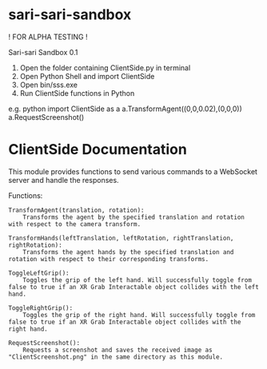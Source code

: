 # sari-sari-sandbox
! FOR ALPHA TESTING !

Sari-sari Sandbox 0.1

1. Open the folder containing ClientSide.py in terminal
2. Open Python Shell and import ClientSide
3. Open bin/sss.exe
4. Run ClientSide functions in Python

e.g.
	python
	import ClientSide as a
	a.TransformAgent((0,0,0.02),(0,0,0))
	a.RequestScreenshot()

# ClientSide Documentation
This module provides functions to send various commands to a WebSocket server and handle the responses.

Functions:
	
	TransformAgent(translation, rotation):
		Transforms the agent by the specified translation and rotation with respect to the camera transform.
	
	TransformHands(leftTranslation, leftRotation, rightTranslation, rightRotation):
		Transforms the agent hands by the specified translation and rotation with respect to their corresponding transforms.
	
	ToggleLeftGrip():
		Toggles the grip of the left hand. Will successfully toggle from false to true if an XR Grab Interactable object collides with the left hand.
	
	ToggleRightGrip():
		Toggles the grip of the right hand. Will successfully toggle from false to true if an XR Grab Interactable object collides with the right hand.
	
	RequestScreenshot():
		Requests a screenshot and saves the received image as "ClientScreenshot.png" in the same directory as this module.
